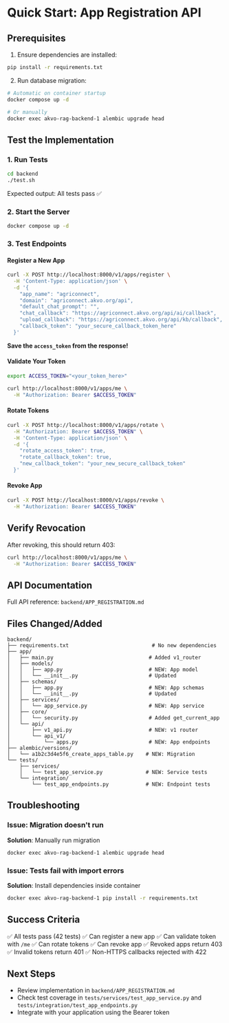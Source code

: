 # Quick Start: App Registration API

## Prerequisites

1. Ensure dependencies are installed:
```bash
pip install -r requirements.txt
```

2. Run database migration:
```bash
# Automatic on container startup
docker compose up -d

# Or manually
docker exec akvo-rag-backend-1 alembic upgrade head
```

## Test the Implementation

### 1. Run Tests

```bash
cd backend
./test.sh
```

Expected output: All tests pass ✅

### 2. Start the Server

```bash
docker compose up -d
```

### 3. Test Endpoints

#### Register a New App

```bash
curl -X POST http://localhost:8000/v1/apps/register \
  -H 'Content-Type: application/json' \
  -d '{
    "app_name": "agriconnect",
    "domain": "agriconnect.akvo.org/api",
    "default_chat_prompt": "",
    "chat_callback": "https://agriconnect.akvo.org/api/ai/callback",
    "upload_callback": "https://agriconnect.akvo.org/api/kb/callback",
    "callback_token": "your_secure_callback_token_here"
  }'
```

**Save the `access_token` from the response!**

#### Validate Your Token

```bash
export ACCESS_TOKEN="<your_token_here>"

curl http://localhost:8000/v1/apps/me \
  -H "Authorization: Bearer $ACCESS_TOKEN"
```

#### Rotate Tokens

```bash
curl -X POST http://localhost:8000/v1/apps/rotate \
  -H "Authorization: Bearer $ACCESS_TOKEN" \
  -H 'Content-Type: application/json' \
  -d '{
    "rotate_access_token": true,
    "rotate_callback_token": true,
    "new_callback_token": "your_new_secure_callback_token"
  }'
```

#### Revoke App

```bash
curl -X POST http://localhost:8000/v1/apps/revoke \
  -H "Authorization: Bearer $ACCESS_TOKEN"
```

## Verify Revocation

After revoking, this should return 403:

```bash
curl http://localhost:8000/v1/apps/me \
  -H "Authorization: Bearer $ACCESS_TOKEN"
```

## API Documentation

Full API reference: `backend/APP_REGISTRATION.md`

## Files Changed/Added

```
backend/
├── requirements.txt                           # No new dependencies
├── app/
│   ├── main.py                               # Added v1_router
│   ├── models/
│   │   ├── app.py                            # NEW: App model
│   │   └── __init__.py                       # Updated
│   ├── schemas/
│   │   ├── app.py                            # NEW: App schemas
│   │   └── __init__.py                       # Updated
│   ├── services/
│   │   └── app_service.py                    # NEW: App service
│   ├── core/
│   │   └── security.py                       # Added get_current_app
│   └── api/
│       ├── v1_api.py                         # NEW: v1 router
│       └── api_v1/
│           └── apps.py                       # NEW: App endpoints
├── alembic/versions/
│   └── a1b2c3d4e5f6_create_apps_table.py    # NEW: Migration
└── tests/
    ├── services/
    │   └── test_app_service.py              # NEW: Service tests
    └── integration/
        └── test_app_endpoints.py            # NEW: Endpoint tests
```

## Troubleshooting

### Issue: Migration doesn't run

**Solution**: Manually run migration
```bash
docker exec akvo-rag-backend-1 alembic upgrade head
```

### Issue: Tests fail with import errors

**Solution**: Install dependencies inside container
```bash
docker exec akvo-rag-backend-1 pip install -r requirements.txt
```

## Success Criteria

✅ All tests pass (42 tests)
✅ Can register a new app
✅ Can validate token with `/me`
✅ Can rotate tokens
✅ Can revoke app
✅ Revoked apps return 403
✅ Invalid tokens return 401
✅ Non-HTTPS callbacks rejected with 422

## Next Steps

- Review implementation in `backend/APP_REGISTRATION.md`
- Check test coverage in `tests/services/test_app_service.py` and `tests/integration/test_app_endpoints.py`
- Integrate with your application using the Bearer token
